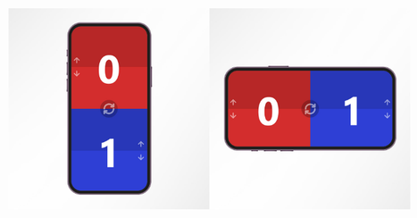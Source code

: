 <div style="display: flex; gap: 5;">
  <img src="./public/app-vertical-preview.jpg" alt="app vertical preview" width="360"/>
  <img src="./public/app-horizontal-preview.jpg" alt="app vertical preview" width="360"/>
</div>

